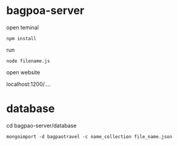 # bagpoa-server

open teminal

`npm install`

run 

`node filename.js`

open website

localhost:1200/....


# database
cd bagpao-server/database


`mongoimport -d bagpaotravel -c name_collection file_name.json`

